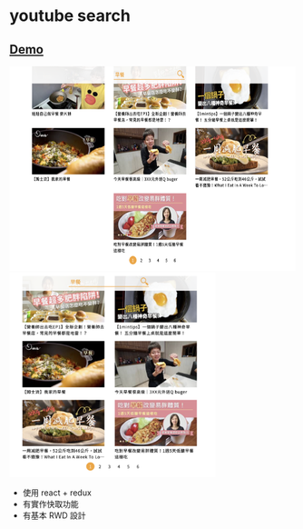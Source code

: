 # youtube search


## [Demo](http://13.231.173.176/youtubeSearch/)  
<img src="./imgs/01.png" height='360px'>
<img src="./imgs/02.png" height='360px'>

+ 使用 react + redux
+ 有實作快取功能
+ 有基本 RWD 設計 

